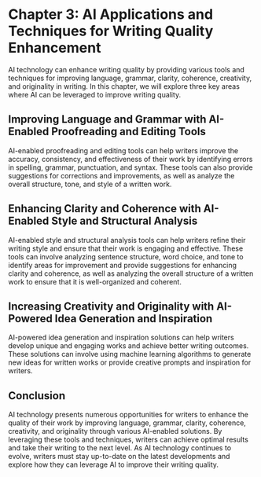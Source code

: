 Chapter 3: AI Applications and Techniques for Writing Quality Enhancement
=========================================================================

AI technology can enhance writing quality by providing various tools and techniques for improving language, grammar, clarity, coherence, creativity, and originality in writing. In this chapter, we will explore three key areas where AI can be leveraged to improve writing quality.

Improving Language and Grammar with AI-Enabled Proofreading and Editing Tools
-----------------------------------------------------------------------------

AI-enabled proofreading and editing tools can help writers improve the accuracy, consistency, and effectiveness of their work by identifying errors in spelling, grammar, punctuation, and syntax. These tools can also provide suggestions for corrections and improvements, as well as analyze the overall structure, tone, and style of a written work.

Enhancing Clarity and Coherence with AI-Enabled Style and Structural Analysis
-----------------------------------------------------------------------------

AI-enabled style and structural analysis tools can help writers refine their writing style and ensure that their work is engaging and effective. These tools can involve analyzing sentence structure, word choice, and tone to identify areas for improvement and provide suggestions for enhancing clarity and coherence, as well as analyzing the overall structure of a written work to ensure that it is well-organized and coherent.

Increasing Creativity and Originality with AI-Powered Idea Generation and Inspiration
-------------------------------------------------------------------------------------

AI-powered idea generation and inspiration solutions can help writers develop unique and engaging works and achieve better writing outcomes. These solutions can involve using machine learning algorithms to generate new ideas for written works or provide creative prompts and inspiration for writers.

Conclusion
----------

AI technology presents numerous opportunities for writers to enhance the quality of their work by improving language, grammar, clarity, coherence, creativity, and originality through various AI-enabled solutions. By leveraging these tools and techniques, writers can achieve optimal results and take their writing to the next level. As AI technology continues to evolve, writers must stay up-to-date on the latest developments and explore how they can leverage AI to improve their writing quality.
